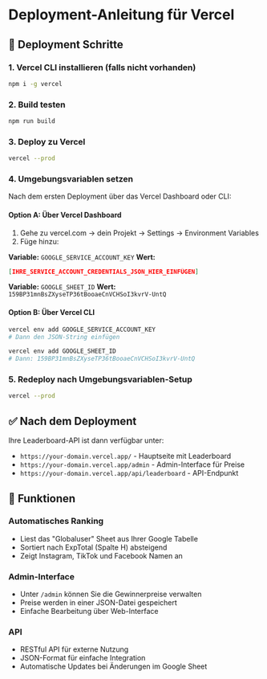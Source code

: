 # Deployment-Anleitung für Vercel

## 🚀 Deployment Schritte

### 1. Vercel CLI installieren (falls nicht vorhanden)
```bash
npm i -g vercel
```

### 2. Build testen
```bash
npm run build
```

### 3. Deploy zu Vercel
```bash
vercel --prod
```

### 4. Umgebungsvariablen setzen

Nach dem ersten Deployment über das Vercel Dashboard oder CLI:

#### Option A: Über Vercel Dashboard
1. Gehe zu vercel.com → dein Projekt → Settings → Environment Variables
2. Füge hinzu:

**Variable:** `GOOGLE_SERVICE_ACCOUNT_KEY`
**Wert:** 
```json
[IHRE_SERVICE_ACCOUNT_CREDENTIALS_JSON_HIER_EINFÜGEN]
```

**Variable:** `GOOGLE_SHEET_ID`
**Wert:** `159BP31mnBsZXyseTP36tBooaeCnVCHSoI3kvrV-UntQ`

#### Option B: Über Vercel CLI
```bash
vercel env add GOOGLE_SERVICE_ACCOUNT_KEY
# Dann den JSON-String einfügen

vercel env add GOOGLE_SHEET_ID
# Dann: 159BP31mnBsZXyseTP36tBooaeCnVCHSoI3kvrV-UntQ
```

### 5. Redeploy nach Umgebungsvariablen-Setup
```bash
vercel --prod
```

## ✅ Nach dem Deployment

Ihre Leaderboard-API ist dann verfügbar unter:
- `https://your-domain.vercel.app/` - Hauptseite mit Leaderboard
- `https://your-domain.vercel.app/admin` - Admin-Interface für Preise
- `https://your-domain.vercel.app/api/leaderboard` - API-Endpunkt

## 🔧 Funktionen

### Automatisches Ranking
- Liest das "Globaluser" Sheet aus Ihrer Google Tabelle
- Sortiert nach ExpTotal (Spalte H) absteigend
- Zeigt Instagram, TikTok und Facebook Namen an

### Admin-Interface
- Unter `/admin` können Sie die Gewinnerpreise verwalten
- Preise werden in einer JSON-Datei gespeichert
- Einfache Bearbeitung über Web-Interface

### API
- RESTful API für externe Nutzung
- JSON-Format für einfache Integration
- Automatische Updates bei Änderungen im Google Sheet
